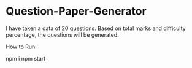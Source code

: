 # Question-Paper-Generator

I have taken a data of 20 questions. Based on total marks and difficulty percentage, the questions will be generated.

How to Run:

npm i
npm start
